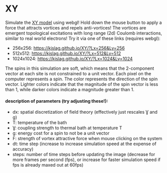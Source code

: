 # XY

Simulate the [XY model](https://en.wikipedia.org/wiki/Classical_XY_model) using webgl!
Hold down the mouse button to apply a force that attracts vortices and repels anti-vortices!
The vortices are emergent topological excitations with long range (2d) Coulomb interactions, similar to real world electrons!
Try it via one of these links (requires webgl):

* 256x256: <https://kjslag.github.io/XY/?Lx=256&Ly=256>
* 512x512: <https://kjslag.github.io/XY/?Lx=512&Ly=512>
* 1024x1024: <https://kjslag.github.io/XY/?Lx=1024&Ly=1024>

The spins in this simulation are soft, which means that the 2-component vector at each site is not constrained to a unit vector.
Each pixel on the computer represents a spin.
The color represents the direction of the spin vector.
Lighter colors indicate that the magnitude of the spin vector is less than 1, while darker colors indicate a magnitude greater than 1.

#### description of parameters (try adjusting these!): ####
* dx: spatial discretization of field theory (effectively just rescales Ɣ and g)
* T: temperature of the bath
* Ɣ: coupling strength to thermal bath at temperature T
* g: energy cost for a spin to not be a unit vector
* F: strength of vortex attractive force when mouse clicking on the system
* dt: time step (increase to increase simulation speed at the expense of accuracy)
* steps: number of time steps before updating the image (decrease for more frames per second (fps), or increase for faster simulation speed if fps is already maxed out at 60fps)
